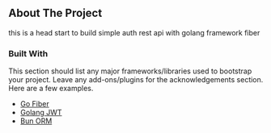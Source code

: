 <!-- ABOUT THE PROJECT -->
## About The Project

this is a head start to build simple auth rest api with golang framework fiber

### Built With

This section should list any major frameworks/libraries used to bootstrap your project. Leave any add-ons/plugins for the acknowledgements section. Here are a few examples.

* [Go Fiber](https://github.com/gofiber/fiber)
* [Golang JWT](https://github.com/golang-jwt/jwt)
* [Bun ORM](https://github.com/uptrace/bun)